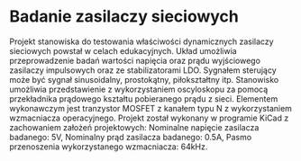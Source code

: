 # Badanie zasilaczy sieciowych
Projekt stanowiska do testowania właściwości dynamicznych zasilaczy sieciowych powstał w celach edukacyjnych. Układ umożliwia przeprowadzenie badań wartości napięcia oraz prądu wyjściowego zasilaczy impulsowych oraz ze stabilizatorami LDO. Sygnałem sterujący może być sygnał sinusoidalny, prostokątny, piłokształtny itp.
Stanowisko umożliwia przedstawienie z wykorzystaniem oscyloskopu za pomocą przekładnika prądowego kształtu pobieranego prądu z sieci.
Elementem wykonawczym jest tranzystor MOSFET z kanałem typu N z wykorzystaniem wzmacniacza operacyjnego.
Projekt został wykonany w programie KiCad z zachowaniem założeń projektowych:
Nominalne napięcie zasilacza badanego: 5V,
Nominalny prąd zasilacza badanego: 0.5A,
Pasmo przenoszenia wykorzystanego wzmacniacza: 64kHz.
